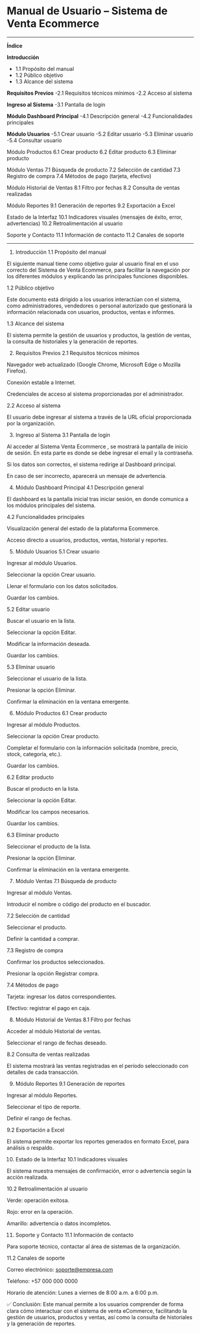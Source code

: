 # Manual de Usuario – Sistema de Venta Ecommerce

---

**Índice**


**Introducción**
- 1.1 Propósito del manual
- 1.2 Público objetivo
- 1.3 Alcance del sistema

**Requisitos Previos**
 -2.1 Requisitos técnicos mínimos
 -2.2 Acceso al sistema

**Ingreso al Sistema**
-3.1 Pantalla de login


**Módulo Dashboard Principal**
-4.1 Descripción general
-4.2 Funcionalidades principales

**Módulo Usuarios**
-5.1 Crear usuario
-5.2 Editar usuario
-5.3 Eliminar usuario
-5.4 Consultar usuario

Módulo Productos
6.1 Crear producto
6.2 Editar producto
6.3 Eliminar producto

Módulo Ventas
7.1 Búsqueda de producto
7.2 Selección de cantidad
7.3 Registro de compra
7.4 Métodos de pago (tarjeta, efectivo)

Módulo Historial de Ventas
8.1 Filtro por fechas
8.2 Consulta de ventas realizadas

Módulo Reportes
9.1 Generación de reportes
9.2 Exportación a Excel

Estado de la Interfaz
10.1 Indicadores visuales (mensajes de éxito, error, advertencias)
10.2 Retroalimentación al usuario

Soporte y Contacto
11.1 Información de contacto
11.2 Canales de soporte


---
1. Introducción
1.1 Propósito del manual

El siguiente manual tiene como objetivo guiar al usuario final en el uso correcto del Sistema de Venta Ecommerce, para facilitar la navegación por los diferentes módulos y explicando las principales funciones disponibles.

1.2 Público objetivo

Este documento está dirigido a los usuarios interactúan con el sistema, como administradores, vendedores o personal autorizado que gestionará la información relacionada con usuarios, productos, ventas e informes.

1.3 Alcance del sistema

El sistema permite la gestión de usuarios y productos, la gestión de ventas, la consulta de historiales y la generación de reportes.

2. Requisitos Previos
2.1 Requisitos técnicos mínimos

Navegador web actualizado (Google Chrome, Microsoft Edge o Mozilla Firefox).

Conexión estable a Internet.

Credenciales de acceso al sistema proporcionadas por el administrador.

2.2 Acceso al sistema

El usuario debe ingresar al sistema a través de la URL oficial proporcionada por la organización.

3. Ingreso al Sistema
3.1 Pantalla de login

Al acceder al Sistema Venta Ecommerce , se mostrará la pantalla de inicio de sesión. En esta parte es donde se debe ingresar el email y la contraseña.

Si los datos son correctos, el sistema redirige al Dashboard principal.

En caso de ser incorrecto, aparecerá un mensaje de advertencia.



4. Módulo Dashboard Principal
4.1 Descripción general

El dashboard es la pantalla inicial tras iniciar sesión, en donde comunica a los módulos principales del sistema.

4.2 Funcionalidades principales

Visualización general del estado de la plataforma Ecommerce.

Acceso directo a usuarios, productos, ventas, historial y reportes.

5. Módulo Usuarios
5.1 Crear usuario

Ingresar al módulo Usuarios.

Seleccionar la opción Crear usuario.

Llenar el formulario con los datos solicitados.

Guardar los cambios.

5.2 Editar usuario

Buscar el usuario en la lista.

Seleccionar la opción Editar.

Modificar la información deseada.

Guardar los cambios.

5.3 Eliminar usuario

Seleccionar el usuario de la lista.

Presionar la opción Eliminar.

Confirmar la eliminación en la ventana emergente.

6. Módulo Productos
6.1 Crear producto

Ingresar al módulo Productos.

Seleccionar la opción Crear producto.

Completar el formulario con la información solicitada (nombre, precio, stock, categoría, etc.).

Guardar los cambios.

6.2 Editar producto

Buscar el producto en la lista.

Seleccionar la opción Editar.

Modificar los campos necesarios.

Guardar los cambios.

6.3 Eliminar producto

Seleccionar el producto de la lista.

Presionar la opción Eliminar.

Confirmar la eliminación en la ventana emergente.

7. Módulo Ventas
7.1 Búsqueda de producto

Ingresar al módulo Ventas.

Introducir el nombre o código del producto en el buscador.

7.2 Selección de cantidad

Seleccionar el producto.

Definir la cantidad a comprar.

7.3 Registro de compra

Confirmar los productos seleccionados.

Presionar la opción Registrar compra.

7.4 Métodos de pago

Tarjeta: ingresar los datos correspondientes.

Efectivo: registrar el pago en caja.

8. Módulo Historial de Ventas
8.1 Filtro por fechas

Acceder al módulo Historial de ventas.

Seleccionar el rango de fechas deseado.

8.2 Consulta de ventas realizadas

El sistema mostrará las ventas registradas en el período seleccionado con detalles de cada transacción.

9. Módulo Reportes
9.1 Generación de reportes

Ingresar al módulo Reportes.

Seleccionar el tipo de reporte.

Definir el rango de fechas.

9.2 Exportación a Excel

El sistema permite exportar los reportes generados en formato Excel, para análisis o respaldo.

10. Estado de la Interfaz
10.1 Indicadores visuales

El sistema muestra mensajes de confirmación, error o advertencia según la acción realizada.

10.2 Retroalimentación al usuario

Verde: operación exitosa.

Rojo: error en la operación.

Amarillo: advertencia o datos incompletos.

11. Soporte y Contacto
11.1 Información de contacto

Para soporte técnico, contactar al área de sistemas de la organización.

11.2 Canales de soporte

Correo electrónico: soporte@empresa.com

Teléfono: +57 000 000 0000

Horario de atención: Lunes a viernes de 8:00 a.m. a 6:00 p.m.

✅ Conclusión:
Este manual permite a los usuarios comprender de forma clara cómo interactuar con el sistema de venta eCommerce, facilitando la gestión de usuarios, productos y ventas, así como la consulta de historiales y la generación de reportes.


